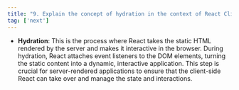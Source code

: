 ```yaml
---
title: "9. Explain the concept of hydration in the context of React Client Components?"
tag: ['next']
---
```


*   **Hydration**: This is the process where React takes the static HTML rendered by the server and makes it interactive in the browser. During hydration, React attaches event listeners to the DOM elements, turning the static content into a dynamic, interactive application. This step is crucial for server-rendered applications to ensure that the client-side React can take over and manage the state and interactions.